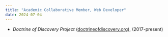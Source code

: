 ```yaml
---
title: "Academic Collaborative Member, Web Developer"
date: 2024-07-04
---
```

- *Doctrine of Discovery Project* ([doctrineofdiscovery.org](https://doctrineofdiscovery.org)), (2017-present)
